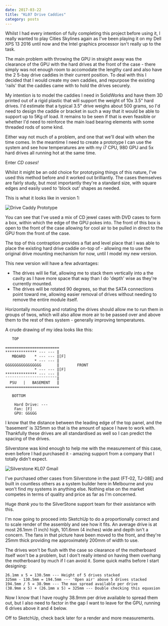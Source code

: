 ```yaml
---
date: 2017-03-22
title: "KL07 Drive Caddies"
category: posts
---
```


Whilst I had every intention of fully completing this project before using it, I really wanted to play Cities Skylines again as I've been playing it on my Dell XPS 13 2016 until now and the Intel graphics processor isn't really up to the task.

The main problem with throwing the GPU in straight away was the clearance of the GPU with the hard drives at the front of the case - there simply was not enough room to accomodate the lengthy card and also have the 2 5-bay drive caddies in their current position. To deal with this I decided that I would create my own caddies, and repurpose the existing 'rails' that the caddies came with to hold the drives securely.

My intention is to model the caddies I need in SolidWorks and have them 3D printed out of a rigid plastic that will support the weight of 10x 3.5" hard drives. I'd estimate that a typical 3.5" drive weighs about 500 grams, so I'd need to design the caddie or bracket in such a way that it would be able to support up to 5Kg of load. It remains to be seen if that is even feasible or whether I'd need to reinforce the main load bearing elements with some threaded rods of some kind.

Either way not much of a problem, and one that we'll deal with when the time comes. In the meantime I need to create a prototype I can use the system and see how temperatures are with my i7 CPU, 980 GPU and 5x hard drives all running hot at the same time.

Enter *CD cases!*

Whilst it might be an odd choice for prototyping things of this nature, I've used this method before and it worked out brilliantly. The cases themselves are fairly study, but most importantly they're a standard size, with square edges and easily used to 'block out' shapes as needed.

This is what it looks like in version 1:

![Drive Caddy Prototype]({static}/images/unraid-hs5QFXMH.jpg)

You can see that I've used a mix of CD jewel cases with DVD cases to form a box, within which the edge of the GPU pokes into. The front of this box is open to the front of the case allowing for cool air to be pulled in direct to the GPU from the front of the case.

The top of this contraption provides a flat and level place that I was able to place the existing hard drive caddie on-top of - allowing me to use the original drive mounting mechanism for now, until I model my new version.

This new version will have a few advantages:

-   The drives will lie flat, allowing me to stack them vertically into a the cavity as I have more space that way than I do 'depth' wise as they're currently mounted.
-   The drives will be rotated 90 degrees, so that the SATA connections point toward me, allowing easier removal of drives without needing to remove the entire module itself.

Horizontally mounting and rotating the drives should allow me to run them in groups of twos, which will also allow more air to be passed over and above them to the rest of thes system - generally improving temperatures.

A crude drawing of my idea looks like this:

```
   TOP

========================
************** --- --- ‖
   MBOARD    * --- --- ‖[F]
             * --- --- ‖
GGGGGGGGGGGGGGGG       ‖        FRONT
             * --- --- ‖[F]
************** --- --- ‖
¯¯¯¯¯¯¯¯¯¯¯¯¯¯¯¯¯¯¯¯¯¯¯‖
  PSU   |   BASEMENT   ‖                       
========================

   BOTTOM

    Hard Drive: ---
    Fan: [F]
    GPU: GGGGG
```

I know that the distance between the leading edge of the top panel, and the 'basement' is 325mm so that is the amount of space I have to work with. Thankfully these drives are all standardised as well so I can predict the spacing of the drives.

Silverstone was kind enough to help me with the measurement of this case, even before I had purchased it - amazing support from a company that I totally didn't expect.

![Silverstone KL07 Gmail]({static}/images/unraid-nmcba97k.png)

I've purchased other cases from Silverstone in the past (FT-02, TJ-08E) and built in countless others as a system builder here in Melbourne and you won't find my systems in anything else. Nothing else on the market competes in terms of quality and price as far as I'm concerned.

Huge *thank you* to the SilverStone support team for their assistance with this.

I'm now going to proceed into SketchUp to do a proportionally correct and to scale render of the assembly and see how it fits. An average drive is at most 26.1mm (1 inch) high, 101.6mm (4 inches) wide and depth isn't a concern. The fans in that picture have been moved to the front, and they're 25mm thick providing me approximately 200mm of width to use.

The drives won't be flush with the case so clearance of the motherboard itself won't be a problem, but I don't really intend on having them overhang the motherboard by much if I can avoid it. Some quick maths before I start designing:

```
26.1mm x 5 = 130.5mm --- Height of 5 drives stacked
325mm - 130.5mm = 194.5mm --- 'Open air' above 5 drives stacked
194.5mm / 5 = 38.9mm --- The max spread available per drive
(38.9mm x 5) + (26.1mm x 5) = 325mm --- Double checking this equasion
```

Now I know that I have roughy 38.9mm per drive available to spread them out, but I also need to factor in the gap I want to leave for the GPU, running 6 drives above it and 4 below.

Off to SketchUp, check back later for a render and more measurements.